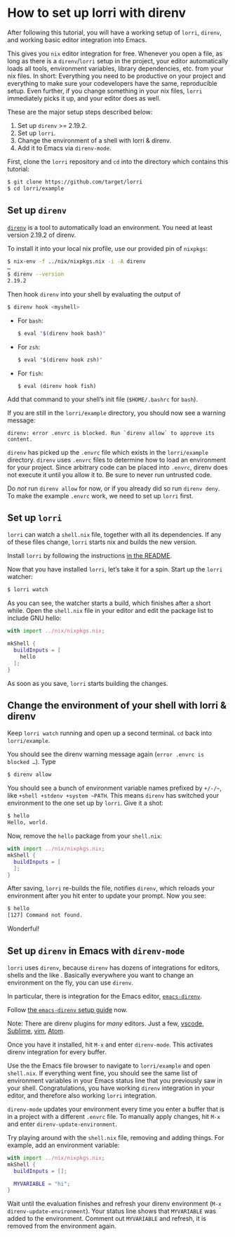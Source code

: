 # How to set up lorri with direnv

After following this tutorial, you will have a working setup of
`lorri`, `direnv`, and working basic editor integration into Emacs.

This gives you `nix` editor integration for free. Whenever you open
a file, as long as there is a `direnv`/`lorri` setup in the project,
your editor automatically loads all tools, environment variables,
library dependencies, etc. from your nix files. In short: Everything
you need to be productive on your project and everything to make sure
your codevelopers have the same, reproducible setup.
Even further, if you change something in your nix files, `lorri`
immediately picks it up, and your editor does as well.

These are the major setup steps described below:

1. Set up `direnv` >= 2.19.2.
1. Set up `lorri`.
1. Change the environment of a shell with lorri & direnv.
1. Add it to Emacs via `direnv-mode`.

First, clone the `lorri` repository and `cd` into the directory which
contains this tutorial:

```bash
$ git clone https://github.com/target/lorri
$ cd lorri/example
```


## Set up `direnv`

[`direnv`](https://direnv.net/) is a tool to automatically load an
environment. You need at least version 2.19.2 of direnv.

To install it into your local nix profile, use our provided pin of
`nixpkgs`:

```bash
$ nix-env -f ../nix/nixpkgs.nix -i -A direnv
…
$ direnv --version
2.19.2
```

Then hook `direnv` into your shell by evaluating the output of

```bash
$ direnv hook <myshell>
```

* For `bash`:
  ```bash
  $ eval "$(direnv hook bash)"
  ```

* For `zsh`:
  ```zsh
  $ eval "$(direnv hook zsh)"
  ```

* For `fish`:
  ```fish
  $ eval (direnv hook fish)
  ```

Add that command to your shell’s init file (`$HOME/.bashrc` for `bash`).

If you are still in the `lorri/example` directory, you should now see
a warning message:

```
direnv: error .envrc is blocked. Run `direnv allow` to approve its content.
```

`direnv` has picked up the `.envrc` file which exists in the
`lorri/example` directory. `direnv` uses `.envrc` files to determine
how to load an environment for your project. Since arbitrary code can
be placed into `.envrc`, direnv does not execute it until you allow it
to. Be sure to never run untrusted code.

Do *not* run `direnv allow` for now, or if you already did so run
`direnv deny`. To make the example `.envrc` work, we need to set up
`lorri` first.

## Set up `lorri`

`lorri` can watch a `shell.nix` file, together with all its
dependencies. If any of these files change, `lorri` starts nix and
builds the new version.

Install `lorri` by following the instructions [in the
README](../README.md#install).

Now that you have installed `lorri`, let’s take it for a spin.
Start up the `lorri` watcher:

```bash
$ lorri watch
```

As you can see, the watcher starts a build, which finishes after a
short while.
Open the `shell.nix` file in your editor and edit the package list to
include GNU hello:

```nix
with import ../nix/nixpkgs.nix;

mkShell {
  buildInputs = [
    hello
  ];
}
```

As soon as you save, `lorri` starts building the changes.


## Change the environment of your shell with lorri & direnv

Keep `lorri watch` running and open up a second terminal. `cd` back
into `lorri/example`.

You should see the direnv warning message again (`error .envrc is
blocked …`). Type

```bash
$ direnv allow
```

You should see a bunch of environment variable names prefixed by
`+/-/~`, like `+shell +stdenv +system ~PATH`. This means `direnv` has
switched your environment to the one set up by `lorri`. Give it a
shot:

```bash
$ hello
Hello, world.
```

Now, remove the `hello` package from your `shell.nix`:

```nix
with import ../nix/nixpkgs.nix;
mkShell {
  buildInputs = [
  ];
}
```

After saving, `lorri` re-builds the file, notifies `direnv`,
which reloads your environment after you hit enter to update
your prompt. Now you see:

```bash
$ hello
[127] Command not found.
```

Wonderful!


## Set up `direnv` in Emacs with `direnv-mode`

`lorri` uses `direnv`, because `direnv` has dozens of integrations for
editors, shells and the like . Basically everywhere you want to change
an environment on the fly, you can use `direnv`.

In particular, there is integration for the Emacs editor,
[`emacs-direnv`](https://github.com/wbolster/emacs-direnv).

Follow [the `emacs-direnv` setup
guide](https://github.com/wbolster/emacs-direnv/blob/master/README.rst)
now.

Note: There are direnv plugins for _many_ editors. Just a few,
[vscode](https://github.com/direnv/direnv/wiki/VSCode),
[Sublime](https://github.com/zchee/sublime-direnv),
[vim](https://github.com/direnv/direnv.vim),
[Atom](https://atom.io/packages/000-project-shell-env).


Once you have it installed, hit `M-x` and enter `direnv-mode`.
This activates direnv integration for every buffer.

Use the the Emacs file browser to navigate to `lorri/example` and open
`shell.nix`. If everything went fine, you should see the same list
of environment variables in your Emacs status line that you previously
saw in your shell.
Congratulations, you have working `direnv` integration in your editor,
and therefore also working `lorri` integration.

`direnv-mode` updates your environment every time you enter a buffer
that is in a project with a different `.envrc` file. To manually
apply changes, hit `M-x` and enter `direnv-update-environment`.

Try playing around with the `shell.nix` file, removing and adding
things. For example, add an environment variable:

```nix
with import ../nix/nixpkgs.nix;
mkShell {
  buildInputs = [];

  MYVARIABLE = "hi";
}
```

Wait until the evaluation finishes and refresh your direnv environment
(`M-x direnv-update-environment`). Your status line shows that
`MYVARIABLE` was added to the environment.
Comment out `MYVARIABLE` and refresh, it is removed from the
environment again.
